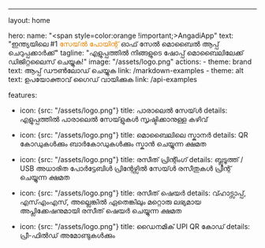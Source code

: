 ---
layout: home

hero:
  name: "<span style=color:orange !important;>AngadiApp</span>"
  text: "ഇന്ത്യയിലെ #1 <span style=color:rgb(230,131,0);>സേയ്‌ൽ പോയിന്റ്</span> ഓഫ് സേല്‍ മൊബൈല്‍ ആപ്പ് ചെറുപ്പക്കാര്‍ക്ക്"
  tagline: "എളുപ്പത്തിൽ നിങ്ങളുടെ ഷോപ്പ് മൊബൈലിലേക്ക് ഡിജിറ്റലൈസ് ചെയ്യുക!"
  image: "/assets/logo.png"
  actions:
    - theme: brand
      text: ആപ്പ് ഡൗണ്‍ലോഡ് ചെയ്യുക
      link: /markdown-examples
    - theme: alt
      text: ഉപയോക്താവ് ഗൈഡ് വായിക്കുക
      link: /api-examples

features:
  - icon: {src: "/assets/logo.png"}
    title: പാരാലെൽ സേയ്‌ള്‍
    details: എളുപ്പത്തിൽ പാരാലെൽ സേയ്‌ളുകൾ സൃഷ്ടിക്കാനുള്ള കഴിവ്

  - icon: {src: "/assets/logo.png"}
    title: മൊബൈലിലെ സ്കാനർ
    details: QR കോഡുകൾക്കും ബാർകോഡുകൾക്കും സ്കാൻ ചെയ്യുന്ന ക്ഷമത

  - icon: {src: "/assets/logo.png"}
    title: രസീത് പ്രിന്റിംഗ്
    details: ബ്ലൂടൂത്ത് / USB അധാരിത പോർട്ടേബിൾ പ്രിന്റേഴ്സിൽ സേയ്‌ള്‍ രസീതുകൾ പ്രിന്റ് ചെയ്യുന്ന ക്ഷമത

  - icon: {src: "/assets/logo.png"}
    title: രസീത് ഷെയർ
    details: വ്ഹാട്സാപ്പ്, എസ്എംഎസ്, അല്ലെങ്കിൽ ഏതെങ്കിലും മറ്റൊരു ലഭ്യമായ അപ്ലിക്കേഷനുമായി രസീത് ഷെയർ ചെയ്യുന്ന ക്ഷമത

  - icon: {src: "/assets/logo.png"}
    title: ഡൈനമിക് UPI QR കോഡ്
    details: പ്രീ-ഫിൽഡ് അമോണ്ടുകൾക്കും
